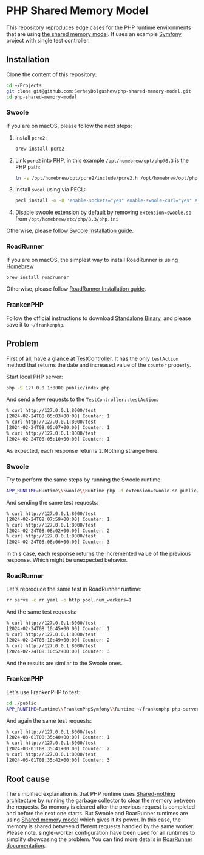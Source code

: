 # PHP Shared Memory Model

This repository reproduces edge cases for the PHP runtime environments that are using [the shared memory model](https://en.wikipedia.org/wiki/Shared_memory). It uses an example [Symfony](https://symfony.com/) project with single test controller.


## Installation

Clone the content of this repository:
```bash
cd ~/Projects
git clone git@github.com:SerheyDolgushev/php-shared-memory-model.git
cd php-shared-memory-model
```

### Swoole

If you are on macOS, please follow the next steps:

1. Install `pcre2`:
    ```bash
    brew install pcre2
    ```
2. Link `pcre2` into PHP, in this example `/opt/homebrew/opt/php@8.3` is the PHP path:
    ```bash
    ln -s /opt/homebrew/opt/pcre2/include/pcre2.h /opt/homebrew/opt/php@8.3/include/php/ext/pcre/
    ```
3. Install `swool` using via PECL:
    ```bash
    pecl install -o -D 'enable-sockets="yes" enable-swoole-curl="yes" enable-brotli="yes" enable-cares="no" enable-mysqlnd="no" enable-swoole-pgsql="no" with-swoole-odbc="no" with-swoole-oracle="no" enable-swoole-sqlite="no" enable-openssl="no"' swoole
    ```

4. Disable swoole extension by default by removing `extension=swoole.so` from `/opt/homebrew/etc/php/8.3/php.ini`

Otherwise, please follow [Swoole Installation guide](https://github.com/swoole/swoole-src?tab=readme-ov-file#%EF%B8%8F-installation).


### RoadRunner

If you are on macOS, the simplest way to install RoadRunner is using [Homebrew](https://brew.sh/) 
```bash
brew install roadrunner
```

Otherwise, please follow [RoadRunner Installation guide](https://docs.roadrunner.dev/general/install).

### FrankenPHP

Follow the official instructions to download [Standalone Binary](https://frankenphp.dev/docs/#standalone-binary), and please save it to `~/frankenphp`.

## Problem

First of all, have a glance at [TestController](https://github.com/SerheyDolgushev/php-shared-memory-model/blob/main/src/Controller/TestController.php). It has the only `testAction` method that returns the date and increased value of the `counter` property.

Start local PHP server:
```bash
php -S 127.0.0.1:8000 public/index.php
```

And send a few requests to the `TestController::testAction`:
```bash
% curl http://127.0.0.1:8000/test
[2024-02-24T08:05:03+00:00] Counter: 1
% curl http://127.0.0.1:8000/test
[2024-02-24T08:05:07+00:00] Counter: 1
% curl http://127.0.0.1:8000/test
[2024-02-24T08:05:10+00:00] Counter: 1
```

As expected, each response returns `1`. Nothing strange here.


### Swoole

Try to perform the same steps by running the Swoole runtime:
```bash
APP_RUNTIME=Runtime\\Swoole\\Runtime php -d extension=swoole.so public/swoole.php
```

And sending the same test requests:
```bash
% curl http://127.0.0.1:8000/test
[2024-02-24T08:07:59+00:00] Counter: 1
% curl http://127.0.0.1:8000/test
[2024-02-24T08:08:02+00:00] Counter: 2
% curl http://127.0.0.1:8000/test
[2024-02-24T08:08:06+00:00] Counter: 3
```

In this case, each response returns the incremented value of the previous response. Which might be unexpected behavior. 

### RoadRunner

Let's reproduce the same test in RoadRunner runtime:
```bash
rr serve -c rr.yaml -o http.pool.num_workers=1
```

And the same test requests:
```bash
% curl http://127.0.0.1:8000/test
[2024-02-24T08:10:45+00:00] Counter: 1
% curl http://127.0.0.1:8000/test
[2024-02-24T08:10:49+00:00] Counter: 2
% curl http://127.0.0.1:8000/test
[2024-02-24T08:10:52+00:00] Counter: 3
```

And the results are similar to the Swoole ones.

### FrankenPHP

Let's use FrankenPHP to test:

```bash
cd ./public
APP_RUNTIME=Runtime\\FrankenPhpSymfony\\Runtime ~/frankenphp php-server -l 127.0.0.1:8000 -w ./index.php,1
```

And again the same test requests:
```bash
% curl http://127.0.0.1:8000/test
[2024-03-01T08:35:40+00:00] Counter: 1
% curl http://127.0.0.1:8000/test
[2024-03-01T08:35:41+00:00] Counter: 2
% curl http://127.0.0.1:8000/test
[2024-03-01T08:35:42+00:00] Counter: 3
```

## Root cause

The simplified explanation is that PHP runtime uses [Shared-nothing architecture](https://en.wikipedia.org/wiki/Shared-nothing_architecture) by running the garbage collector to clear the memory between the requests. So memory is cleared after the previous request is completed and before the next one starts. But Swoole and RoarRunner runtimes are using [Shared memory model](https://en.wikipedia.org/wiki/Shared_memory) which gives it its power. In this case, the memory is shared between different requests handled by the same worker. Please note, single-worker configuration have been used for all runtimes to simplify showcasing the problem.  You can find more details in [RoarRunner documentation](https://roadrunner.dev/docs/app-server-production/2.x/en#state-and-memory).
